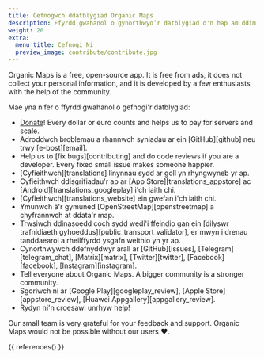 ```yaml
---
title: Cefnogwch ddatblygiad Organic Maps
description: Ffyrdd gwahanol o gynorthwyo’r datblygiad o'n hap am ddim
weight: 20
extra:
  menu_title: Cefnogi Ni
  preview_image: contribute/contribute.jpg
---
```


Organic Maps is a free, open-source app. It is free from ads, it does not collect your personal information, and it is developed by a few enthusiasts with the help of the community.

Mae yna nifer o ffyrdd gwahanol o gefnogi'r datblygiad:

- [Donate](@/donate/index.md)! Every dollar or euro counts and helps us to pay for servers and scale.
- Adroddwch broblemau a rhannwch syniadau ar ein [GitHub][github] neu trwy
  [e-bost][email].
- Help us to [fix bugs][contributing] and do code reviews if you are a developer. Every fixed small issue makes someone happier.
- [Cyfieithwch][translations] linynnau sydd ar goll yn rhyngwyneb yr ap.
- Cyfieithwch ddisgrifiadau'r ap ar [App Store][translations_appstore] ac
  [Android][translations_googleplay] i'ch iaith chi.
- [Cyfieithwch][translations_website] ein gwefan i'ch iaith chi.
- Ymunwch â'r gymuned [OpenStreetMap][openstreetmap] a chyfrannwch at
  ddata'r map.
- Trwsiwch ddinasoedd coch sydd wedi'i ffeindio gan ein [dilyswr
  trafnidiaeth gyhoeddus][public_transport_validator], er mwyn i drenau
  tanddaearol a rheilffyrdd ysgafn weithio yn yr ap.
- Cynorthwywch ddefnyddwyr arall ar [GitHub][issues],
  [Telegram][telegram_chat], [Matrix][matrix], [Twitter][twitter],
  [Facebook][facebook], [Instagram][instagram].
- Tell everyone about Organic Maps. A bigger community is a stronger community.
- Sgoriwch ni ar [Google Play][googleplay_review], [Apple
  Store][appstore_review], [Huawei Appgallery][appgallery_review].
- Rydyn ni'n croesawi unrhyw help!

Our small team is very grateful for your feedback and support. Organic Maps would not be possible without our users ❤️.

{{ references() }}
